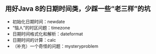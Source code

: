 ## 用好Java 8的日期时间类，少踩一些“老三样”的坑
- 初始化日期时间：newdate
- “恼人”的时区问题：timezone
- 日期时间格式化和解析：dateformat
- 日期时间的计算：calc
- （补充）一个奇怪的问题：mysteryproblem
